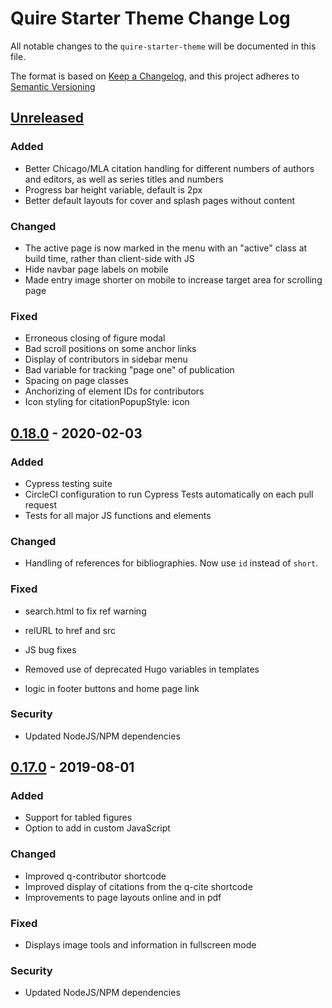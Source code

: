 # Quire Starter Theme Change Log

All notable changes to the `quire-starter-theme` will be documented in this file. 

The format is based on [Keep a Changelog](https://keepachangelog.com/en/1.0.0/), 
and this project adheres to [Semantic Versioning](https://semver.org/spec/v2.0.0.html)

## [Unreleased]

### Added

- Better Chicago/MLA citation handling for different numbers of authors and editors, as well as series titles and numbers
- Progress bar height variable, default is 2px
- Better default layouts for cover and splash pages without content

### Changed

- The active page is now marked in the menu with an "active" class at build time, rather than client-side with JS
- Hide navbar page labels on mobile
- Made entry image shorter on mobile to increase target area for scrolling page

### Fixed

- Erroneous closing of figure modal
- Bad scroll positions on some anchor links
- Display of contributors in sidebar menu
- Bad variable for tracking "page one" of publication
- Spacing on page classes
- Anchorizing of element IDs for contributors
- Icon styling for citationPopupStyle: icon


## [0.18.0] - 2020-02-03
### Added
+ Cypress testing suite
+ CircleCI configuration to run Cypress Tests automatically on each pull request
+ Tests for all major JS functions and elements

### Changed
* Handling of references for bibliographies. Now use `id` instead of `short`.

### Fixed
* search.html to fix ref warning
+ relURL to href and src
* JS bug fixes 
- Removed use of deprecated Hugo variables in templates 
* logic in footer buttons and home page link

### Security
* Updated NodeJS/NPM dependencies

## [0.17.0] - 2019-08-01
### Added
+ Support for tabled figures
+ Option to add in custom JavaScript

### Changed
+ Improved q-contributor shortcode
+ Improved display of citations from the q-cite shortcode
+ Improvements to page layouts online and in pdf

### Fixed
+ Displays image tools and information in fullscreen mode

### Security
* Updated NodeJS/NPM dependencies

[Unreleased]: https://github.com/gettypubs/quire-starter-theme/compare/v0.18.0...HEAD
[0.18.0]: https://github.com/gettypubs/quire-starter-theme/compare/v0.17.0...v0.18.0
[0.17.0]: https://github.com/gettypubs/quire-starter-theme/releases/tag/v0.17.0
